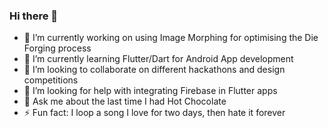 ### Hi there 👋

<!--
**Tannybuoy/Tannybuoy** is a ✨ _special_ ✨ repository because its `README.md` (this file) appears on your GitHub profile.



![Github stats](https://github-readme-stats.vercel.app/api?username=Tannybuoy)
- 📫 How to reach me: ...
- 😄 Pronouns: ...
- ⚡ Fun fact: ...
-->

- 🔭 I’m currently working on using Image Morphing for optimising the Die Forging process
- 🌱 I’m currently learning Flutter/Dart for Android App development
- 👯 I’m looking to collaborate on different hackathons and design competitions
- 🤔 I’m looking for help with integrating Firebase in Flutter apps
- 💬 Ask me about the last time I had Hot Chocolate 
- ⚡ Fun fact: I loop a song I love for two days, then hate it forever



